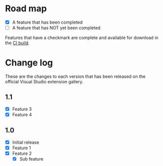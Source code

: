 # Road map

- [x] A feature that has been completed
- [ ] A feature that has NOT yet been completed

Features that have a checkmark are complete and available for
download in the
[CI build](http://vsixgallery.com/extension/6aae52ac-8840-421f-bb35-60b52ab431e2/).

# Change log

These are the changes to each version that has been released
on the official Visual Studio extension gallery.

## 1.1

- [x] Feature 3
- [x] Feature 4

## 1.0

- [x] Initial release
- [x] Feature 1
- [x] Feature 2
  - [x] Sub feature